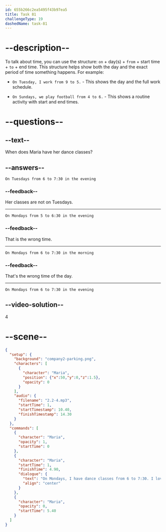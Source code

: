 ```yaml
---
id: 655b266c2ea5495f43b97ea5
title: Task 81
challengeType: 19
dashedName: task-81
---
```


<!-- (Audio) Maria: On Mondays, I have dance classes from 6 to 7:30. I love dancing. -->

# --description--

To talk about time, you can use the structure: `on` + day(s) + `from` + start time + `to` + end time. This structure helps show both the day and the exact period of time something happens. For example:

- `On Tuesday, I work from 9 to 5.` - This shows the day and the full work schedule.

- `On Sundays, we play football from 4 to 6.` - This shows a routine activity with start and end times.

# --questions--

## --text--

When does Maria have her dance classes?

## --answers--

`On Tuesdays from 6 to 7:30 in the evening`

### --feedback--

Her classes are not on Tuesdays.

---

`On Mondays from 5 to 6:30 in the evening`

### --feedback--

That is the wrong time.

---

`On Mondays from 6 to 7:30 in the morning`

### --feedback--

That's the wrong time of the day.

---

`On Mondays from 6 to 7:30 in the evening`

## --video-solution--

4

# --scene--

```json
{
  "setup": {
    "background": "company2-parking.png",
    "characters": [
      {
        "character": "Maria",
        "position": {"x":50,"y":0,"z":1.5},
        "opacity": 0
      }
    ],
    "audio": {
      "filename": "2.2-4.mp3",
      "startTime": 1,
      "startTimestamp": 10.40,
      "finishTimestamp": 14.30
    }
  },
  "commands": [
    {
      "character": "Maria",
      "opacity": 1,
      "startTime": 0
    },
    {
      "character": "Maria",
      "startTime": 1,
      "finishTime": 4.90,
      "dialogue": {
        "text": "On Mondays, I have dance classes from 6 to 7:30. I love dancing.",
        "align": "center"
      }
    },
    {
      "character": "Maria",
      "opacity": 0,
      "startTime": 5.40
    }
  ]
}
```

